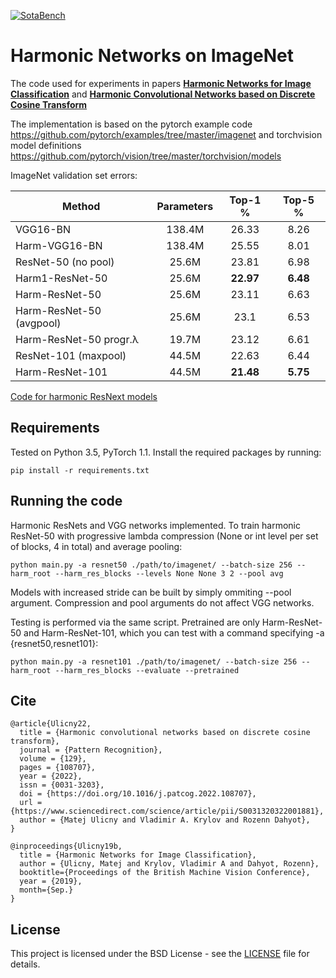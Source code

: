 [![SotaBench](https://img.shields.io/endpoint.svg?url=https://sotabench.com/api/v0/badge/gh/matej-ulicny/harmonic-networks)](https://sotabench.com/user/matejulicny/repos/matej-ulicny/harmonic-networks)

# Harmonic Networks on ImageNet

The code used for experiments in papers [**Harmonic Networks for Image Classification**](https://bmvc2019.org/wp-content/uploads/papers/0628-paper.pdf) and [**Harmonic Convolutional Networks based on Discrete Cosine Transform**](https://arxiv.org/abs/2001.06570)

The implementation is based on the pytorch example code https://github.com/pytorch/examples/tree/master/imagenet and torchvision model definitions https://github.com/pytorch/vision/tree/master/torchvision/models

ImageNet validation set errors:

| Method | Parameters | Top-1 % | Top-5 % |
| ------ | :--------: | :-----: | :-----: |
| VGG16-BN | 138.4M | 26.33 | 8.26 |
| Harm-VGG16-BN | 138.4M | 25.55 | 8.01 |
| ResNet-50 (no pool) | 25.6M | 23.81 | 6.98 |
| Harm1-ResNet-50 | 25.6M | **22.97** | **6.48** |
| Harm-ResNet-50 | 25.6M | 23.11 | 6.63 |
| Harm-ResNet-50 (avgpool) | 25.6M | 23.1 | 6.53 |
| Harm-ResNet-50 progr.&lambda; | 19.7M | 23.12 | 6.61 | 
| ResNet-101 (maxpool) | 44.5M | 22.63 | 6.44 |
| Harm-ResNet-101 | 44.5M | **21.48** | **5.75** |

[Code for harmonic ResNext models](resnext/)

## Requirements

Tested on Python 3.5, PyTorch 1.1.
Install the required packages by running:

```
pip install -r requirements.txt
```

## Running the code

Harmonic ResNets and VGG networks implemented.
To train harmonic ResNet-50 with progressive lambda compression (None or int level per set of blocks, 4 in total) and average pooling:

```
python main.py -a resnet50 ./path/to/imagenet/ --batch-size 256 --harm_root --harm_res_blocks --levels None None 3 2 --pool avg
```

Models with increased stride can be built by simply ommiting --pool argument. Compression and pool arguments do not affect VGG networks.

Testing is performed via the same script. Pretrained are only Harm-ResNet-50 and Harm-ResNet-101, which you can test with a command specifying -a {resnet50,resnet101}:

```
python main.py -a resnet101 ./path/to/imagenet/ --batch-size 256 --harm_root --harm_res_blocks --evaluate --pretrained
```

## Cite

```
@article{Ulicny22,
  title = {Harmonic convolutional networks based on discrete cosine transform},
  journal = {Pattern Recognition},
  volume = {129},
  pages = {108707},
  year = {2022},
  issn = {0031-3203},
  doi = {https://doi.org/10.1016/j.patcog.2022.108707},
  url = {https://www.sciencedirect.com/science/article/pii/S0031320322001881},
  author = {Matej Ulicny and Vladimir A. Krylov and Rozenn Dahyot},
}
```
```
@inproceedings{Ulicny19b,
  title = {Harmonic Networks for Image Classification},
  author = {Ulicny, Matej and Krylov, Vladimir A and Dahyot, Rozenn},
  booktitle={Proceedings of the British Machine Vision Conference},
  year = {2019},
  month={Sep.}
}
```

## License

This project is licensed under the BSD License - see the [LICENSE](LICENSE) file for details.
